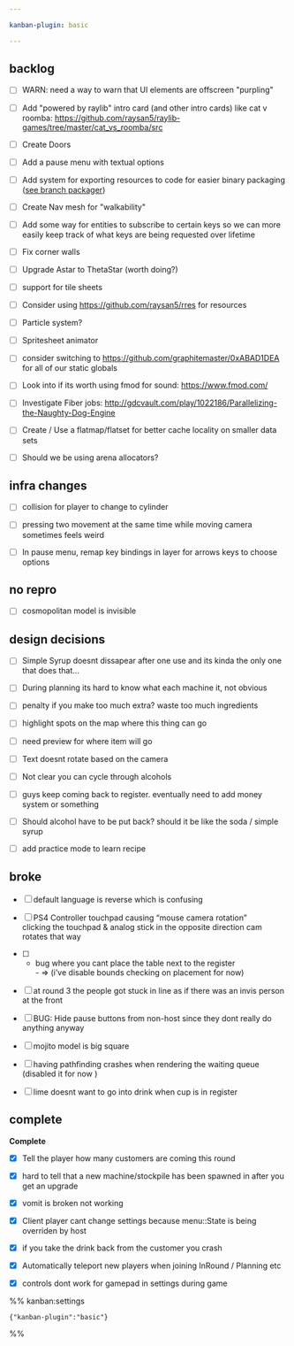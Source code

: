 ```yaml
---

kanban-plugin: basic

---
```


## backlog

- [ ] WARN: need a way to warn that UI elements are offscreen "purpling"
- [ ] Add "powered by raylib" intro card (and other intro cards) like cat v roomba: https://github.com/raysan5/raylib-games/tree/master/cat_vs_roomba/src
- [ ] Create Doors
- [ ] Add a pause menu with textual options
- [ ] Add system for exporting resources to code for easier binary packaging ([see branch packager](https://web.archive.org/web/20210923054249/https://veridisquot.net/singlefilegames.html))
- [ ] Create Nav mesh for "walkability"
- [ ] Add some way for entities to subscribe to certain keys so we can more easily keep track of what keys are being requested over lifetime
- [ ] Fix corner walls
- [ ] Upgrade Astar to ThetaStar (worth doing?)
- [ ] support for tile sheets
- [ ] Consider using https://github.com/raysan5/rres for resources
- [ ] Particle system?
- [ ] Spritesheet animator
- [ ] consider switching to https://github.com/graphitemaster/0xABAD1DEA for all of our static globals
- [ ] Look into if its worth using fmod for sound: https://www.fmod.com/
- [ ] Investigate Fiber jobs: http://gdcvault.com/play/1022186/Parallelizing-the-Naughty-Dog-Engine
- [ ] Create / Use a flatmap/flatset for better cache locality on smaller data sets
- [ ] Should we be using arena allocators?


## infra changes

- [ ] collision for player to change to cylinder
- [ ] pressing two movement at the same time while moving camera sometimes feels weird
- [ ] In pause menu, remap key bindings in layer for arrows keys to choose options


## no repro

- [ ] cosmopolitan model is invisible


## design decisions

- [ ] Simple Syrup doesnt dissapear after one use and its kinda the only one that does that…
- [ ] During planning its hard to know what each machine it, not obvious
- [ ] penalty if you make too much extra? waste too much ingredients
- [ ] highlight spots on the map where this thing can go
- [ ] need preview for where item will go
- [ ] Text doesnt rotate based on the camera
- [ ] Not clear you can cycle through alcohols
- [ ] guys keep coming back to register. eventually need to add money system or something
- [ ] Should alcohol have to be put back? should it be like the soda / simple syrup
- [ ] add practice mode to learn recipe


## broke

- [ ] default language is reverse which is confusing
- [ ] PS4 Controller touchpad causing “mouse camera rotation”<br>clicking the touchpad & analog stick in the opposite direction cam rotates that way
- [ ] - bug where you cant place the table next to the register<br>- => (i’ve disable bounds checking on placement for now)
- [ ] at round 3 the people got stuck in line as if there was an invis person at the front
- [ ] BUG: Hide pause buttons from non-host since they dont really do anything anyway
- [ ] mojito model is big square
- [ ] having pathfinding crashes when rendering the waiting queue (disabled it for now )
- [ ] lime doesnt want to go into drink when cup is in register


## complete

**Complete**
- [x] Tell the player how many customers are coming this round
- [x] hard to tell that a new machine/stockpile has been spawned in after you get an upgrade
- [x] vomit is broken not working
- [x] Client player cant change settings because menu::State is being overriden by host
- [x] if you take the drink back from the customer you crash
- [x] Automatically teleport new players when joining InRound / Planning etc
- [x] controls dont work for gamepad in settings during game




%% kanban:settings
```
{"kanban-plugin":"basic"}
```
%%